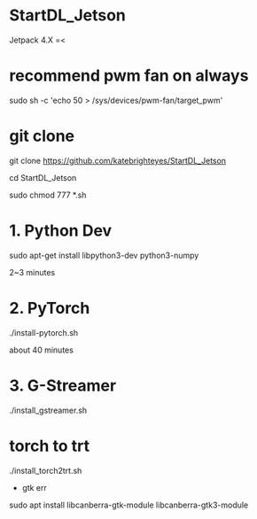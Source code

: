# StartDL_Jetson 

Jetpack 4.X =<

# recommend pwm fan on always

sudo sh -c 'echo 50 > /sys/devices/pwm-fan/target_pwm'

# git clone

git clone https://github.com/katebrighteyes/StartDL_Jetson

cd StartDL_Jetson

sudo chmod 777 *.sh

# 1. Python Dev

sudo apt-get install libpython3-dev python3-numpy

2~3 minutes


# 2. PyTorch

./install-pytorch.sh

about 40 minutes


# 3. G-Streamer 

./install_gstreamer.sh

# torch to trt

./install_torch2trt.sh


* gtk err

sudo apt install libcanberra-gtk-module libcanberra-gtk3-module
